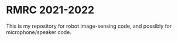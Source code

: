 # RMRC 2021-2022
This is my repository for robot image-sensing code, and possibly for microphone/speaker code.
